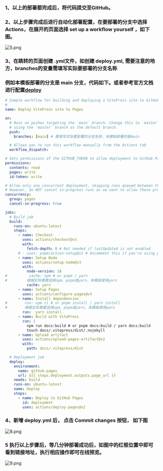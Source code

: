 ### 1、以上的部署都完成后，将代码提交至GitHub。

### 2、以上步骤完成后进行自动化部署配置，在要部署的分支中选择 Actions，在展开的页面选择 set up a workflow yourself ，如下图。
![5.png](/img/5.png)
### 3、在跳转的页面创建 .yml文件，如创建 deploy.yml, 需要注意的地方，branches的变量需填写实际要部署的分支名称
### 例如本模板部署的分支是 main 分支，代码如下。或者参考官方文档进行配置[deploy](https://vitepress.dev/guide/deploy#github-pages)
```yaml
# Sample workflow for building and deploying a VitePress site to GitHub Pages
#
name: Deploy VitePress site to Pages

on:
  # Runs on pushes targeting the `main` branch. Change this to `master` if you're
  # using the `master` branch as the default branch.
  push:
    branches: [main] # 需填写实际要部署的分支名称，本模板部署的是main

  # Allows you to run this workflow manually from the Actions tab
  workflow_dispatch:

# Sets permissions of the GITHUB_TOKEN to allow deployment to GitHub Pages
permissions:
  contents: read
  pages: write
  id-token: write

# Allow only one concurrent deployment, skipping runs queued between the run in-progress and latest queued.
# However, do NOT cancel in-progress runs as we want to allow these production deployments to complete.
concurrency:
  group: pages
  cancel-in-progress: true

jobs:
  # Build job
  build:
    runs-on: ubuntu-latest
    steps:
      - name: Checkout
        uses: actions/checkout@v3
        with:
          fetch-depth: 0 # Not needed if lastUpdated is not enabled
      # - uses: pnpm/action-setup@v2 # Uncomment this if you're using pnpm
      - name: Setup Node
        uses: actions/setup-node@v3
        with:
          node-version: 18
#          cache: npm # or pnpm / yarn
#         根据实际需要选择npm、pnpm或yarn，本模板使用yarn
          cache: yarn
      - name: Setup Pages
        uses: actions/configure-pages@v3
      - name: Install dependencies
#        run: npm ci # or pnpm install / yarn install
#        根据实际需要选择npm、pnpm或yarn，本模板使用yarn
        run:  yarn install
      - name: Build with VitePress
        run: |
          npm run docs:build # or pnpm docs:build / yarn docs:build
          touch docs/.vitepress/dist/.nojekyll
      - name: Upload artifact
        uses: actions/upload-pages-artifact@v2
        with:
          path: docs/.vitepress/dist

  # Deployment job
  deploy:
    environment:
      name: github-pages
      url: ${{ steps.deployment.outputs.page_url }}
    needs: build
    runs-on: ubuntu-latest
    name: Deploy
    steps:
      - name: Deploy to GitHub Pages
        id: deployment
        uses: actions/deploy-pages@v2

```
### 4、新增 deploy.yml 后， 点击 Commit changes 按钮， 如下图
![8.png](/img/8.png)
### 5 执行以上步骤后，等几分钟部署成功后，如图中的红框位置中即可看到链接地址，执行相应操作即可在线预览。
![9.png](/img/9.png)
